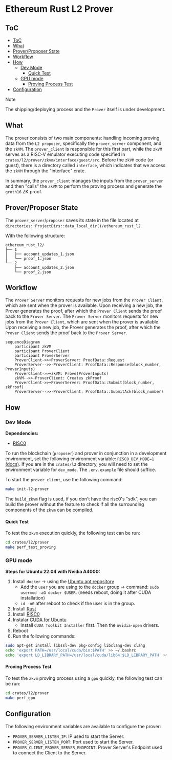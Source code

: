 # Ethereum Rust L2 Prover

## ToC

- [ToC](#toc)
- [What](#what)
- [Prover/Proposer State](#proverproposer-state)
- [Workflow](#workflow)
- [How](#how)
  - [Dev Mode](#dev-mode)
    - [Quick Test](#quick-test)
  - [GPU mode](#gpu-mode)
    - [Proving Process Test](#proving-process-test)
- [Configuration](#configuration)

>[!NOTE]
> The shipping/deploying process and the `Prover` itself is under development.

## What

The prover consists of two main components: handling incoming proving data from the `L2 proposer`, specifically the `prover_server` component, and the `zkVM`. The `prover_client` is responsible for this first part, while the `zkVM` serves as a RISC-V emulator executing code specified in `crates/l2/prover/zkvm/interface/guest/src`. 
Before the `zkVM` code (or guest), there is a directory called `interface`, which indicates that we access the `zkVM` through the "interface" crate.

In summary, the `prover_client` manages the inputs from the `prover_server` and then "calls" the `zkVM` to perform the proving process and generate the `groth16` ZK proof.

## Prover/Proposer State

The `prover_server`/`proposer` saves its state in the file located at `directories::ProjectDirs::data_local_dir()/ethereum_rust_l2`.

With the following structure:

```
ethereum_rust_l2/
├── 1
│   ├── account_updates_1.json
│   └── proof_1.json
└── 2
    ├── account_updates_2.json
    └── proof_2.json
```

## Workflow

The `Prover Server` monitors requests for new jobs from the `Prover Client`, which are sent when the prover is available. Upon receiving a new job, the Prover generates the proof, after which the `Prover Client` sends the proof back to the `Prover Server`.
The `Prover Server` monitors requests for new jobs from the `Prover Client`, which are sent when the prover is available. Upon receiving a new job, the Prover generates the proof, after which the `Prover Client` sends the proof back to the `Prover Server`.

```mermaid
sequenceDiagram
    participant zkVM
    participant ProverClient
    participant ProverServer
    ProverClient->>+ProverServer: ProofData::Request
    ProverServer-->>-ProverClient: ProofData::Response(block_number, ProverInputs)
    ProverClient->>+zkVM: Prove(ProverInputs)
    zkVM-->>-ProverClient: Creates zkProof
    ProverClient->>+ProverServer: ProofData::Submit(block_number, zkProof)
    ProverServer-->>-ProverClient: ProofData::SubmitAck(block_number)
```

## How

### Dev Mode

**Dependencies:**
- [RISC0](https://dev.risczero.com/api/zkvm/install)

To run the blockchain (`proposer`) and prover in conjunction in a development environment, set the following environment variable: `RISC0_DEV_MODE=1` [(docs)](https://dev.risczero.com/api/generating-proofs/dev-mode). If you are in the `crates/l2` directory, you will need to set the environment variable for `dev_mode`. The `.env.example` file should suffice.

To start the `prover_client`, use the following command:

```sh
make init-l2-prover
```

The `build_zkvm` flag is used, if you don't have the risc0's "sdk", you can build the prover without the feature to check if all the surrounding components of the `zkvm` can be compiled.

#### Quick Test

To test the `zkvm` execution quickly, the following test can be run:

```sh
cd crates/l2/prover
make perf_test_proving
```

### GPU mode

**Steps for Ubuntu 22.04 with Nvidia A4000:**

1. Install `docker` &rarr; using the [Ubuntu apt repository](https://docs.docker.com/engine/install/ubuntu/#install-using-the-repository)
   - Add the `user` you are using to the `docker` group &rarr; command: `sudo usermod -aG docker $USER`. (needs reboot, doing it after CUDA installation)
   - `id -nG` after reboot to check if the user is in the group.
2. Install [Rust](https://www.rust-lang.org/tools/install)
3. Install [RISC0](https://dev.risczero.com/api/zkvm/install)
4. Instalar [CUDA for Ubuntu](https://developer.nvidia.com/cuda-downloads?target_os=Linux&target_arch=x86_64&Distribution=Ubuntu&target_version=22.04&target_type=deb_local)
   - Install `CUDA Toolkit Installer` first. Then the `nvidia-open` drivers.
5. Reboot
6. Run the following commands:

```sh
sudo apt-get install libssl-dev pkg-config libclang-dev clang
echo 'export PATH=/usr/local/cuda/bin:$PATH' >> ~/.bashrc
echo 'export LD_LIBRARY_PATH=/usr/local/cuda/lib64:$LD_LIBRARY_PATH' >> ~/.bashrc
```

#### Proving Process Test

To test the `zkvm` proving process using a `gpu` quickly, the following test can be run:

```sh
cd crates/l2/prover
make perf_gpu
```

## Configuration

The following environment variables are available to configure the prover:

- `PROVER_SERVER_LISTEN_IP`: IP used to start the Server.
- `PROVER_SERVER_LISTEN_PORT`: Port used to start the Server.
- `PROVER_CLIENT_PROVER_SERVER_ENDPOINT`: Prover Server's Endpoint used to connect the Client to the Server.
